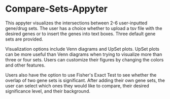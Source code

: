 # Compare-Sets-Appyter
This appyter visualizes the intersections between 2-6 user-inputted gene/drug sets. The user has a choice whether to upload a tsv file with the desired genes or to insert the genes into text boxes. Three default gene sets are provided.

Visualization options include Venn diagrams and UpSet plots. UpSet plots can be more useful than Venn diagrams when trying to visualize more than three or four sets. Users can customize their figures by changing the colors and other features.

Users also have the option to use Fisher's Exact Test to see whether the overlap of two gene sets is significant. After adding their own gene sets, the user can select which ones they would like to compare, their desired significance level, and their background.
